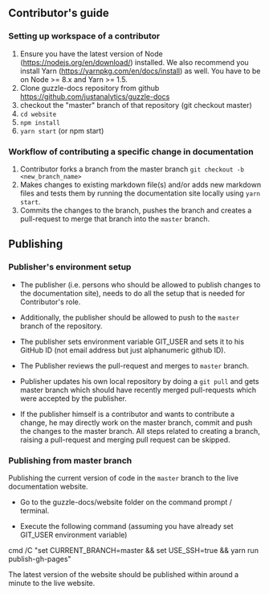 
## Contributor's guide

### Setting up workspace of a contributor

1. Ensure you have the latest version of Node (https://nodejs.org/en/download/) installed. We also recommend you install Yarn (https://yarnpkg.com/en/docs/install) as well. You have to be on Node >= 8.x and Yarn >= 1.5.
1. Clone guzzle-docs repository from github https://github.com/justanalytics/guzzle-docs
1. checkout the "master" branch of that repository (git checkout master)
1. `cd website`
1. `npm install`
1. `yarn start` (or npm start)


### Workflow of contributing a specific change in documentation

1. Contributor forks a branch from the master branch `git checkout -b <new_branch_name>`
1. Makes changes to existing markdown file(s) and/or adds new markdown files and tests them by running the documentation site locally using `yarn start`.
1. Commits the changes to the branch, pushes the branch and creates a pull-request to merge that branch into the `master` branch.



## Publishing 

### Publisher's environment setup

* The publisher (i.e. persons who should be allowed to publish changes to the documentation site), needs to do all the setup that is needed for Contributor's role.

* Additionally, the publisher should be allowed to push to the `master` branch of the repository.

* The publisher sets environment variable GIT_USER and sets it to his GitHub ID (not email address but just alphanumeric github ID).

* The Publisher reviews the pull-request and merges to `master` branch.

* Publisher updates his own local repository by doing a `git pull` and gets master branch which should have recently merged pull-requests which were accepted by the publisher.

* If the publisher himself is a contributor and wants to contribute a change, he may directly work on the master branch, commit and push the changes to the master branch. All steps related to creating a branch, raising a pull-request and merging pull request can be skipped. 


### Publishing from master branch

Publishing the current version of code in the `master` branch to the live documentation website. 


* Go to the guzzle-docs/website folder on the command prompt / terminal. 

* Execute the following command (assuming you have already set GIT_USER environment variable)

cmd /C "set CURRENT_BRANCH=master && set USE_SSH=true && yarn run publish-gh-pages"

The latest version of the website should be published within around a minute to the live website.


